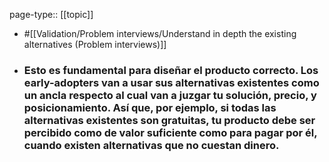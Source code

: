 page-type:: [[topic]]

- #[[Validation/Problem interviews/Understand in depth the existing alternatives (Problem interviews)]]

- ### Esto es fundamental para diseñar el producto correcto. Los early-adopters van a usar sus alternativas existentes como un ancla respecto al cual van a juzgar tu solución, precio, y posicionamiento. Así que, por ejemplo, si todas las alternativas existentes son gratuitas, tu producto debe ser percibido como de valor suficiente como para pagar por él, cuando existen alternativas que no cuestan dinero.



